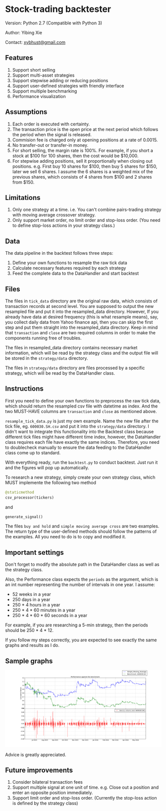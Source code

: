 # Stock-trading backtester
Version:  Python 2.7 (Compatible with Python 3) 

Author:   Yibing Xie 

Contact:  xybhust@gmail.com 

Features
--------
1. Support short selling
2. Support multi-asset strategies
3. Support stepwise adding or reducing positions
4. Support user-defined strategies with friendly interface
5. Support multiple benchmarking
6. Performance visualization 


Assumptions
-----------
1. Each order is executed with certainty.
2. The transaction price is the open price at the next period which follows 
   the period when the signal is released.
3. Commision fee is charged only at opening positions at a rate of 0.0015.
4. No transfer-out or transfer-in money.
5. For short selling, the margin rate is 100%. For example, if you short a 
   stock at $100 for 100 shares, then the cost would be $10,000.
6. For stepwise adding positions, sell it proportionally when 
   closing out positions. e.g. First buy 10 shares for $100, then buy 5 shares
   for $150, later we sell 6 shares. I assume the 6 shares is a weighted mix
   of the previous shares, which consists of 4 shares from $100 and 2 shares
   from $150.


Limitations
-----------
1. Only one strategy at a time. i.e. You can't combine pairs-trading strategy with moving average crossover strategy.
2. Only support market order, no limit order and stop-loss order. (You need to define stop-loss actions in your strategy class.)


Data
----
The data pipeline in the backtest follows three steps:
  1. Define your own functions to resample the raw tick data 
  2. Calculate necessary features required by each strategy
  3. Feed the complete data to the DataHandler and start backtest


Files
-----
The files in `tick_data` directory are the original raw data, which consists of
transaction records at second level. You are supposed to output the new
resampled file and put it into the resampled_data directory. However, If you 
already have data at desired frequency (this is what resample means), say, you
collect daily data from Yahoo finance api, then you can skip the first step 
and put them straight into the resampled_data directory. Keep in mind that 
`transaction` and `close` are two required columns in order to make the 
components running free of troubles.

The files in resampled_data directory contains necessary market information,
which will be read by the strategy class and the output file will be stored
in the `strategy/data` directory.

The files in `strategy/data` directory are files processed by a specific strategy,
which will be read by the DataHandler class. 


Instructions
------------
First you need to define your own functions to preprocess the raw tick data,
which should return the resampled csv file with datetime as index. And the 
two MUST-HAVE columns are `transaction` and `close` as mentioned above.

`resample_tick_data.py` is just my own example. Name the new file after the 
tick file, eg. `600030.SH.csv` and put it into the `strategy/data` directory. 
I didn't want to integrate this functionality into the Backtest class because 
different tick files might have different time index, however, the DataHandler 
class requires each file have exactly the same indices. Therefore, you need to
doublecheck manually to ensure the data feeding to the DataHandler class come 
up to standard.

With everything ready, run the `backtest.py` to conduct backtest. Just run it 
and the figures will pop up automatically.

To research a new strategy, simply create your own strategy class, which MUST 
implemente the following two method
```python
@staticmethod 
csv_processor(tickers)
```
and
```python
generate_signal()
```

The files `buy and hold` and `simple moving average cross` are two examples. 
The return type of the user-defined methods should follow the patterns of the 
examples. All you need to do is to copy and modified it.


Important settings
------------------
Don't forget to modify the absolute path in the DataHandler
class as well as the strategy class.

Also, the Performance class expects the `periods` as the argument, which is an int number 
representing the number of intervals in one year. I assume:
  * 52 weeks in a year
  * 250 days in a year
  * 250 * 4 hours in a year
  * 250 * 4 * 60 minutes in a year
  * 250 * 4 * 60 * 60 seconds in a year

For example, if you are researching a 5-min strategy, then the periods should
be 250 * 4 * 12.

If you follow my steps correctly, you are expected to see exactly the same
graphs and results as I do.


Sample graphs
-------------
![Sample](https://raw.githubusercontent.com/xybhust/stock-trading-backtester/master/images/figure_1.png)


Advice is greatly appreciated. 


Future improvements
-------------------
1. Consider bilateral transaction fees
2. Support multiple signal at one unit of time. e.g. Close out a position and enter an opposite position immediately.
3. Support limit order and stop-loss order. (Currently the stop-loss action is defined by the strategy class)

